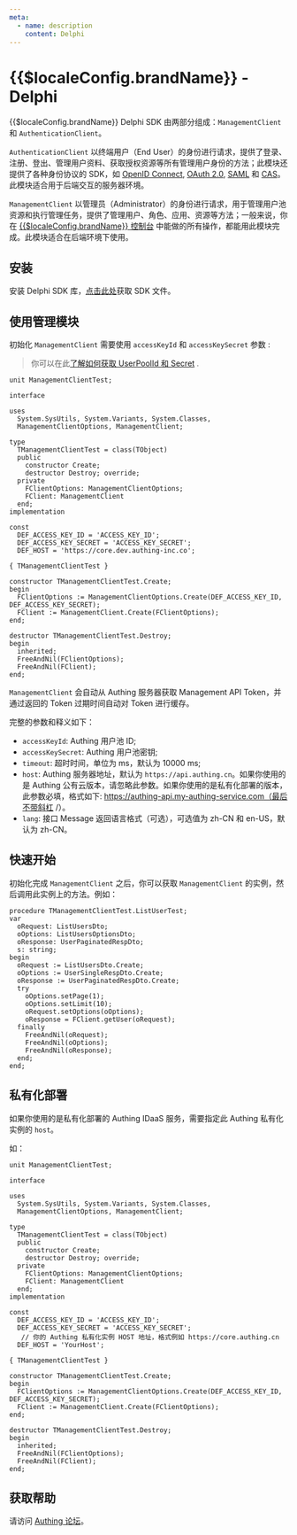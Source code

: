 ```yaml
---
meta:
  - name: description
    content: Delphi
---
```


# {{$localeConfig.brandName}} - Delphi

<LastUpdated/>

{{$localeConfig.brandName}} Delphi SDK 由两部分组成：`ManagementClient` 和 `AuthenticationClient`。

`AuthenticationClient` 以终端用户（End User）的身份进行请求，提供了登录、注册、登出、管理用户资料、获取授权资源等所有管理用户身份的方法；此模块还提供了各种身份协议的 SDK，如 [OpenID Connect](/guides/federation/oidc.md), [OAuth 2.0](/guides/federation/oauth.md), [SAML](/guides/federation/saml.md) 和 [CAS](/guides/federation/cas.md)。此模块适合用于后端交互的服务器环境。

`ManagementClient` 以管理员（Administrator）的身份进行请求，用于管理用户池资源和执行管理任务，提供了管理用户、角色、应用、资源等方法；一般来说，你在 [{{$localeConfig.brandName}} 控制台](https://console.authing.cn/console/userpool) 中能做的所有操作，都能用此模块完成。此模块适合在后端环境下使用。

## 安装

安装 Delphi SDK 库，[点击此处]()获取 SDK 文件。

## 使用管理模块

初始化 `ManagementClient` 需要使用 `accessKeyId` 和 `accessKeySecret` 参数 :

> 你可以在此[了解如何获取 UserPoolId 和 Secret](/guides/faqs/get-userpool-id-and-secret.md) .

```delphi
unit ManagementClientTest;

interface

uses
  System.SysUtils, System.Variants, System.Classes,
  ManagementClientOptions, ManagementClient;

type
  TManagementClientTest = class(TObject)
  public
    constructor Create;
    destructor Destroy; override;
  private
    FClientOptions: ManagementClientOptions;
    FClient: ManagementClient
  end;
implementation

const
  DEF_ACCESS_KEY_ID = 'ACCESS_KEY_ID';
  DEF_ACCESS_KEY_SECRET = 'ACCESS_KEY_SECRET';
  DEF_HOST = 'https://core.dev.authing-inc.co';

{ TManagementClientTest }

constructor TManagementClientTest.Create;
begin
  FClientOptions := ManagementClientOptions.Create(DEF_ACCESS_KEY_ID, DEF_ACCESS_KEY_SECRET);
  FClient := ManagementClient.Create(FClientOptions);
end;

destructor TManagementClientTest.Destroy;
begin
  inherited;
  FreeAndNil(FClientOptions);
  FreeAndNil(FClient);
end;
```

`ManagementClient` 会自动从 Authing 服务器获取 Management API Token，并通过返回的 Token 过期时间自动对 Token 进行缓存。

完整的参数和释义如下：

- `accessKeyId`: Authing 用户池 ID;
- `accessKeySecret`: Authing 用户池密钥;
- `timeout`: 超时时间，单位为 ms，默认为 10000 ms;
- `host`: Authing 服务器地址，默认为 `https://api.authing.cn`。如果你使用的是 Authing 公有云版本，请忽略此参数。如果你使用的是私有化部署的版本，此参数必填，格式如下: https://authing-api.my-authing-service.com（最后不带斜杠 /）。
- `lang`: 接口 Message 返回语言格式（可选），可选值为 zh-CN 和 en-US，默认为 zh-CN。

## 快速开始

初始化完成 `ManagementClient` 之后，你可以获取 `ManagementClient` 的实例，然后调用此实例上的方法。例如：

```delphi
procedure TManagementClientTest.ListUserTest;
var
  oRequest: ListUsersDto;
  oOptions: ListUsersOptionsDto;
  oResponse: UserPaginatedRespDto;
  s: string;
begin
  oRequest := ListUsersDto.Create;
  oOptions := UserSingleRespDto.Create;
  oResponse := UserPaginatedRespDto.Create;
  try
	oOptions.setPage(1);
	oOptions.setLimit(10);
	oRequest.setOptions(oOptions);
    oResponse = FClient.getUser(oRequest);
  finally
    FreeAndNil(oRequest);
    FreeAndNil(oOptions);
    FreeAndNil(oResponse);
  end;
end;
```

## 私有化部署

如果你使用的是私有化部署的 Authing IDaaS 服务，需要指定此 Authing 私有化实例的 `host`。

如：

```delphi
unit ManagementClientTest;

interface

uses
  System.SysUtils, System.Variants, System.Classes,
  ManagementClientOptions, ManagementClient;

type
  TManagementClientTest = class(TObject)
  public
    constructor Create;
    destructor Destroy; override;
  private
    FClientOptions: ManagementClientOptions;
    FClient: ManagementClient
  end;
implementation

const
  DEF_ACCESS_KEY_ID = 'ACCESS_KEY_ID';
  DEF_ACCESS_KEY_SECRET = 'ACCESS_KEY_SECRET';
   // 你的 Authing 私有化实例 HOST 地址，格式例如 https://core.authing.cn
  DEF_HOST = 'YourHost';

{ TManagementClientTest }

constructor TManagementClientTest.Create;
begin
  FClientOptions := ManagementClientOptions.Create(DEF_ACCESS_KEY_ID, DEF_ACCESS_KEY_SECRET);
  FClient := ManagementClient.Create(FClientOptions);
end;

destructor TManagementClientTest.Destroy;
begin
  inherited;
  FreeAndNil(FClientOptions);
  FreeAndNil(FClient);
end;
```

## 获取帮助

请访问 [Authing 论坛](https://forum.authing.cn/)。
